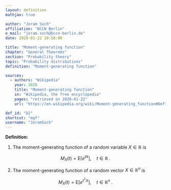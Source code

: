```yaml
---
layout: definition
mathjax: true

author: "Joram Soch"
affiliation: "BCCN Berlin"
e_mail: "joram.soch@bccn-berlin.de"
date: 2020-01-22 10:58:00

title: "Moment-generating function"
chapter: "General Theorems"
section: "Probability theory"
topic: "Probability distributions"
definition: "Moment-generating function"

sources:
  - authors: "Wikipedia"
    year: 2020
    title: "Moment-generating function"
    in: "Wikipedia, the free encyclopedia"
    pages: "retrieved on 2020-01-22"
    url: "https://en.wikipedia.org/wiki/Moment-generating_function#Definition"

def_id: "D2"
shortcut: "mgf"
username: "JoramSoch"
---
```



**Definition:**

1) The moment-generating function of a random variable $X \in \mathbb{R}$ is

$$ \label{eq:mgf-var}
M_X(t) = \mathrm{E} \left[ e^{tX} \right], \quad t \in \mathbb{R} \; .
$$

2) The moment-generating function of a random vector $X \in \mathbb{R}^n$ is

$$ \label{eq:mgf-vec}
M_X(t) = \mathrm{E} \left[ e^{t^\mathrm{T}X} \right], \quad t \in \mathbb{R}^n \; .
$$